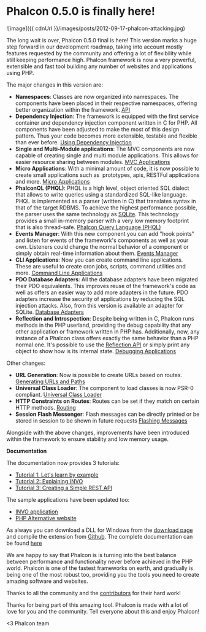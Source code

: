 Phalcon 0.5.0 is finally here!
==============================

![image]({{ cdnUrl }}/images/posts/2012-09-17-phalcon-attacking.jpg)

The long wait is over, Phalcon 0.5.0 final is here! This version marks a huge 
step forward in our development roadmap, taking into account mostly features 
requested by the community and offering a lot of flexibility while still 
keeping performance high. Phalcon framework is now a very powerful, extensible 
and fast tool building any number of websites and applications using PHP.

The major changes in this version are:

- **Namespaces**: Classes are now organized into namespaces. The components 
  have been placed in their respective namespaces, offering better organization 
  within the framework. [API](https://api.phalconphp.com)
- **Dependency Injection**: The framework is equipped with the first service 
  container and dependency injection component written in C for PHP. All 
  components have been adjusted to make the most of this design pattern. Thus 
  your code becomes more extensible, testable and flexible than ever before. 
  [Using Dependency Injection](https://docs.phalconphp.com/en/latest/reference/di.html)
- **Single and Multi-Module applications**: The MVC components are now capable 
  of creating single and multi module applications. This allows for easier 
  resource sharing between modules. 
  [MVC Applications](https://docs.phalconphp.com/en/latest/reference/mvc.html)
- **Micro Applications**: With a minimal amount of code, it is now possible to 
  create small applications such as  prototypes, apis, RESTFul applications and 
  more. [Micro Applications](https://docs.phalconphp.com/en/latest/reference/micro.html)
- **PhalconQL (PHQL)**: PHQL is a high level, object oriented SQL dialect that 
  allows to write queries using a standardized SQL-like language. PHQL is 
  implemented as a parser (written in C) that translates syntax in that of the 
  target RDBMS. To achieve the highest performance possible, the parser uses 
  the same technology as [SQLite](http://en.wikipedia.org/wiki/Lemon_Parser_Generator). 
  This technology provides a small in-memory parser with a very low memory 
  footprint that is also thread-safe. 
  [Phalcon Query Language (PHQL)](https://docs.phalconphp.com/en/latest/reference/phql.html)
- **Events Manager**: With this new component you can add "hook points" and 
  listen for events of the framework's components as well as your own. Listeners 
  could change the normal behavior of a component or simply obtain real-time 
  information about them. [Events Manager](https://docs.phalconphp.com/en/latest/reference/events.html)
- **CLI Applications**: Now you can create command line applications. These are 
  useful to create cron jobs, scripts, command utilities and more. 
  [Command Line Applications](https://docs.phalconphp.com/en/latest/reference/cli.html)
- **PDO Database Adapters**: All the database adapters have been migrated their 
  PDO equivalents. This improves reuse of the framework's code as well as offers 
  an easier way to add more adapters in the future. PDO adapters increase the 
  security of applications by reducing the SQL injection attacks. Also, from 
  this version is available an adapter for SQLite. 
  [Database Adapters](https://docs.phalconphp.com/en/latest/reference/db.html#database-adapters)
- **Reflection and Introspection**: Despite being written in C, Phalcon runs 
  methods in the PHP userland, providing the debug capability that any other 
  application or framework written in PHP has. Additionally, now, any instance 
  of a Phalcon class offers exactly the same behavior than a PHP normal one. 
  It's possible to use the [Reflection API](http://www.php.net/manual/en/book.reflection.php) 
  or simply print any object to show how is its internal state. 
  [Debugging Applications](https://docs.phalconphp.com/en/latest/reference/debug.html)

Other changes:

- **URL Generation**: Now is possible to create URLs based on routes.
  [Generating URLs and Paths](https://docs.phalconphp.com/en/latest/reference/url.html)
- **Universal Class Loader**: The component to load classes is now PSR-0 
compliant. [Universal Class Loader](https://docs.phalconphp.com/en/latest/reference/loader.html)
- **HTTP Constraints on Routes**: Routes can be set if they match on certain 
  HTTP methods.
  [Routing](https://docs.phalconphp.com/en/latest/reference/routing.html)
- **Session Flash Messenger**: Flash messages can be directly printed or be 
  stored in session to be shown in future requests 
  [Flashing Messages](https://docs.phalconphp.com/en/latest/reference/flash.html)

Alongside with the above changes, improvements have been introduced within the 
framework to ensure stability and low memory usage.

**Documentation**

The documentation now provides 3 tutorials:

- [Tutorial 1: Let's learn by example](https://docs.phalconphp.com/en/latest/reference/tutorial.html)
- [Tutorial 2: Explaining INVO](https://docs.phalconphp.com/en/latest/reference/tutorial-invo.html)
- [Tutorial 3: Creating a Simple REST API](https://docs.phalconphp.com/en/latest/reference/tutorial-rest.html)

The sample applications have been updated too:

- [INVO application](https://blog.phalconphp.com/post/invo-a-sample-application)
- [PHP Alternative website](https://blog.phalconphp.com/post/sample-application-php-alternative-site)

As always you can download a DLL for Windows from the 
[download page](https://phalconphp.com/download) and compile the extension from 
[Github](https://github.com/phalcon/cphalcon/). The complete documentation can 
be found [here](https://docs.phalconphp.com/)

We are happy to say that Phalcon is is turning into the best balance between 
performance and functionality never before achieved in the PHP world. Phalcon 
is one of the fastest frameworks on earth, and gradually is being one of the 
most robust too, providing you the tools you need to create amazing software 
and websites.

Thanks to all the community and the
[contributors](https://github.com/phalcon/cphalcon/graphs/contributors?from=2012-07-30&to=2012-09-15&type=c)
for their hard work!

Thanks for being part of this amazing tool. Phalcon is made with a lot of love 
for you and the community. Tell everyone about this and enjoy Phalcon!

<3 Phalcon team

